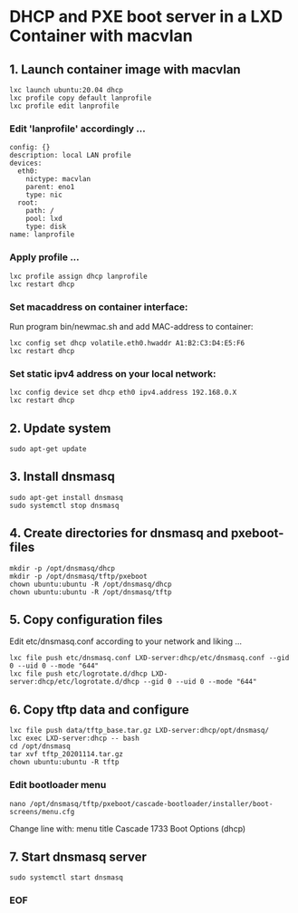 # DHCP and PXE boot server in a LXD Container with macvlan

## 1. Launch container image with macvlan

	lxc launch ubuntu:20.04 dhcp
	lxc profile copy default lanprofile
	lxc profile edit lanprofile 

### Edit 'lanprofile' accordingly ...

	config: {}
	description: local LAN profile
	devices:
	  eth0:
	    nictype: macvlan
	    parent: eno1
	    type: nic
	  root:
	    path: /
	    pool: lxd
	    type: disk
	name: lanprofile

### Apply profile ...

	lxc profile assign dhcp lanprofile
	lxc restart dhcp

### Set macaddress on container interface:

Run program bin/newmac.sh and add MAC-address to container:

	lxc config set dhcp volatile.eth0.hwaddr A1:B2:C3:D4:E5:F6
	lxc restart dhcp

### Set static ipv4 address on your local network:

	lxc config device set dhcp eth0 ipv4.address 192.168.0.X
	lxc restart dhcp

## 2. Update system

	sudo apt-get update

## 3. Install dnsmasq

	sudo apt-get install dnsmasq
	sudo systemctl stop dnsmasq

## 4. Create directories for dnsmasq and pxeboot-files

	mkdir -p /opt/dnsmasq/dhcp
	mkdir -p /opt/dnsmasq/tftp/pxeboot
	chown ubuntu:ubuntu -R /opt/dnsmasq/dhcp
	chown ubuntu:ubuntu -R /opt/dnsmasq/tftp

## 5. Copy configuration files

Edit etc/dnsmasq.conf according to your network and liking ...

	lxc file push etc/dnsmasq.conf LXD-server:dhcp/etc/dnsmasq.conf --gid 0 --uid 0 --mode "644"
	lxc file push etc/logrotate.d/dhcp LXD-server:dhcp/etc/logrotate.d/dhcp --gid 0 --uid 0 --mode "644"

## 6. Copy tftp data and configure

	lxc file push data/tftp_base.tar.gz LXD-server:dhcp/opt/dnsmasq/
	lxc exec LXD-server:dhcp -- bash
	cd /opt/dnsmasq
	tar xvf tftp_20201114.tar.gz 
	chown ubuntu:ubuntu -R tftp

### Edit bootloader menu 

	nano /opt/dnsmasq/tftp/pxeboot/cascade-bootloader/installer/boot-screens/menu.cfg

Change line with: menu title Cascade 1733 Boot Options (dhcp)

## 7. Start dnsmasq server

	sudo systemctl start dnsmasq

### EOF
